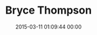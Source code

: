 ---
title: "Bryce Thompson"
date: 2015-03-11 01:09:44 00:00
permalink: /mynameisbryce
twitter: "mynameisbryce"
likes: [2474,2525]
id: 2368
gravatar: "http://www.gravatar.com/avatar/5de4a096da704ed5ddf4b11f9aab2675"
---